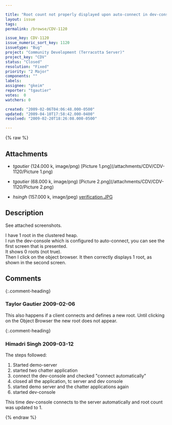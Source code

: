 ```yaml
---

title: "Root count not properly displayed upon auto-connect in dev-console"
layout: issue
tags: 
permalink: /browse/CDV-1120

issue_key: CDV-1120
issue_numeric_sort_key: 1120
issuetype: "Bug"
project: "Community Development (Terracotta Server)"
project_key: "CDV"
status: "Closed"
resolution: "Fixed"
priority: "2 Major"
components: ""
labels: 
assignee: "gkeim"
reporter: "tgautier"
votes:  0
watchers: 0

created: "2009-02-06T04:06:48.000-0500"
updated: "2009-04-10T17:58:42.000-0400"
resolved: "2009-02-20T18:26:08.000-0500"

---
```




{% raw %}


## Attachments

* <em>tgautier</em> (124.000 k, image/png) [Picture 1.png](/attachments/CDV/CDV-1120/Picture 1.png)

* <em>tgautier</em> (68.000 k, image/png) [Picture 2.png](/attachments/CDV/CDV-1120/Picture 2.png)

* <em>hsingh</em> (157.000 k, image/jpeg) [verification.JPG](/attachments/CDV/CDV-1120/verification.JPG)




## Description

<div markdown="1" class="description">

See attached screenshots.  

I have 1 root in the clustered heap.  
I run the dev-console which is configured to auto-connect, you can see the first screen that is presented.  
It shows 0 roots (not true).  
Then I click on the object browser.  It then correctly displays 1 root, as shown in the second screen.


</div>

## Comments


{:.comment-heading}
### **Taylor Gautier** <span class="date">2009-02-06</span>

<div markdown="1" class="comment">

This also happens if a client connects and defines a new root.  Until clicking on the Object Browser the new root does not appear.

</div>


{:.comment-heading}
### **Himadri Singh** <span class="date">2009-03-12</span>

<div markdown="1" class="comment">

The steps followed:

1. Started demo-server
2. started two chatter application
3. connect the dev-console and checked "connect automatically"
4. closed all the application, tc server and dev console
5. started demo server and the chatter applications again
6. started dev-console

This time dev-console connects to the server automatically and root count was updated to 1.
 

</div>



{% endraw %}
